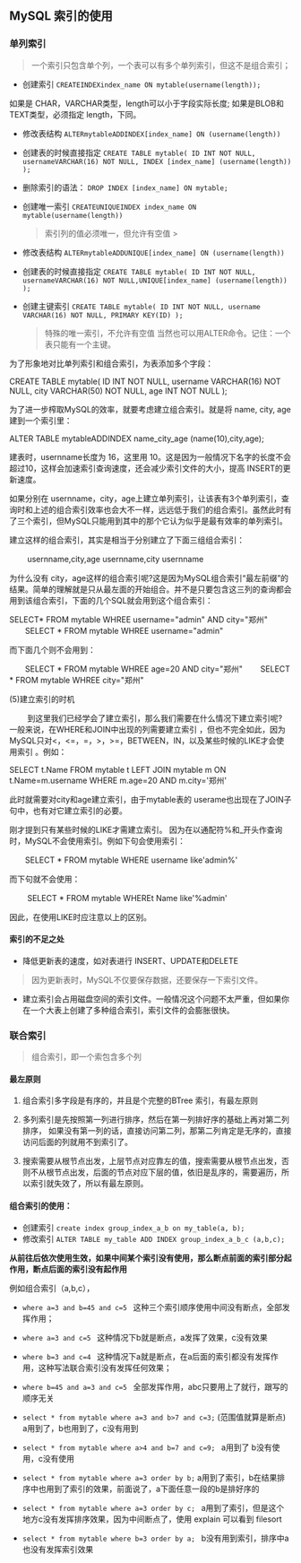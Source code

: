 ## MySQL 索引的使用

### 单列索引
> 一个索引只包含单个列，一个表可以有多个单列索引，但这不是组合索引；

* 创建索引 `CREATEINDEXindex_name ON mytable(username(length));`

 如果是 CHAR，VARCHAR类型，length可以小于字段实际长度;
  如果是BLOB和TEXT类型，必须指定 length，下同。

* 修改表结构 `ALTERmytableADDINDEX[index_name] ON (username(length)) `

* 创建表的时候直接指定 `CREATE TABLE mytable( ID INT NOT NULL, usernameVARCHAR(16) NOT NULL, INDEX [index_name] (username(length)) );`

* 删除索引的语法： `DROP INDEX [index_name] ON mytable; `

* 创建唯一索引 `CREATEUNIQUEINDEX index_name ON mytable(username(length)) `
    > 索引列的值必须唯一，但允许有空值
                                                                          >
* 修改表结构 `ALTERmytableADDUNIQUE[index_name] ON (username(length))`

* 创建表的时候直接指定 `CREATE TABLE mytable( ID INT NOT NULL, usernameVARCHAR(16) NOT NULL,UNIQUE[index_name] (username(length)) );`

* 创建主键索引 `CREATE TABLE mytable( ID INT NOT NULL, username VARCHAR(16) NOT NULL, PRIMARY KEY(ID) );`
  > 特殊的唯一索引，不允许有空值 当然也可以用ALTER命令。记住：一个表只能有一个主键。


 为了形象地对比单列索引和组合索引，为表添加多个字段：

 CREATE TABLE mytable( ID INT NOT NULL, username VARCHAR(16) NOT NULL, city VARCHAR(50) NOT NULL, age INT NOT NULL );

 为了进一步榨取MySQL的效率，就要考虑建立组合索引。就是将 name, city, age建到一个索引里：

 ALTER TABLE mytableADDINDEX name_city_age (name(10),city,age);

 建表时，usernname长度为 16，这里用 10。这是因为一般情况下名字的长度不会超过10，这样会加速索引查询速度，还会减少索引文件的大小，提高 INSERT的更新速度。

 如果分别在 usernname，city，age上建立单列索引，让该表有3个单列索引，查询时和上述的组合索引效率也会大不一样，远远低于我们的组合索引。虽然此时有了三个索引，但MySQL只能用到其中的那个它认为似乎是最有效率的单列索引。

 建立这样的组合索引，其实是相当于分别建立了下面三组组合索引：

　　 usernname,city,age usernname,city usernname

 为什么没有 city，age这样的组合索引呢?这是因为MySQL组合索引“最左前缀”的结果。简单的理解就是只从最左面的开始组合。并不是只要包含这三列的查询都会用到该组合索引，下面的几个SQL就会用到这个组合索引：

SELECT* FROM mytable WHREE username="admin" AND city="郑州" 　　SELECT * FROM mytable WHREE username="admin"

 而下面几个则不会用到：

 　　SELECT * FROM mytable WHREE age=20 AND city="郑州" 　　SELECT * FROM mytable WHREE city="郑州"

(5)建立索引的时机

　　 到这里我们已经学会了建立索引，那么我们需要在什么情况下建立索引呢?
一般来说，在WHERE和JOIN中出现的列需要建立索引
，但也不完全如此，因为MySQL只对<，<=，=，>，>=，BETWEEN，IN，以及某些时候的LIKE才会使用索引
。例如：

 SELECT t.Name FROM mytable t LEFT JOIN mytable m ON t.Name=m.username WHERE m.age=20 AND m.city='郑州'

 此时就需要对city和age建立索引，由于mytable表的 userame也出现在了JOIN子句中，也有对它建立索引的必要。

 刚才提到只有某些时候的LIKE才需建立索引。
因为在以通配符%和_开头作查询时，MySQL不会使用索引。例如下句会使用索引：

 　　SELECT * FROM mytable WHERE username like'admin%'

 而下句就不会使用：

　　 SELECT * FROM mytable WHEREt Name like'%admin'

 因此，在使用LIKE时应注意以上的区别。

#### 索引的不足之处

* 降低更新表的速度，如对表进行 INSERT、UPDATE和DELETE
 > 因为更新表时，MySQL不仅要保存数据，还要保存一下索引文件。
* 建立索引会占用磁盘空间的索引文件。一般情况这个问题不太严重，但如果你在一个大表上创建了多种组合索引，索引文件的会膨胀很快。


### 联合索引
> 组合索引，即一个索包含多个列
>
>
#### 最左原则

1. 组合索引多字段是有序的，并且是个完整的BTree 索引，有最左原则

2. 多列索引是先按照第一列进行排序，然后在第一列排好序的基础上再对第二列排序，
   如果没有第一列的话，直接访问第二列，那第二列肯定是无序的，直接访问后面的列就用不到索引了。

3. 搜索需要从根节点出发，上层节点对应靠左的值，搜索需要从根节点出发，否则不从根节点出发，后面的节点对应下层的值，依旧是乱序的，需要遍历，所以索引就失效了，所以有最左原则。

#### 组合索引的使用：

* 创建索引 `create index group_index_a_b on my_table(a, b); ` 
* 修改索引 `ALTER TABLE my_table ADD INDEX group_index_a_b_c (a,b,c);`

**从前往后依次使用生效，如果中间某个索引没有使用，那么断点前面的索引部分起作用，断点后面的索引没有起作用**

例如组合索引（a,b,c），

* `where a=3 and b=45 and c=5 `  这种三个索引顺序使用中间没有断点，全部发挥作用；

* `where a=3 and c=5 ` 这种情况下b就是断点，a发挥了效果，c没有效果

* `where b=3 and c=4 ` 这种情况下a就是断点，在a后面的索引都没有发挥作用，这种写法联合索引没有发挥任何效果；

* `where b=45 and a=3 and c=5 ` 全部发挥作用，abc只要用上了就行，跟写的顺序无关

* `select * from mytable where a=3 and b>7 and c=3;` (范围值就算是断点) a用到了，b也用到了，c没有用到

* `select * from mytable where a>4 and b=7 and c=9; ` a用到了 b没有使用，c没有使用

* `select * from mytable where a=3 order by b;` a用到了索引，b在结果排序中也用到了索引的效果，前面说了，a下面任意一段的b是排好序的

* `select * from mytable where a=3 order by c; ` a用到了索引，但是这个地方c没有发挥排序效果，因为中间断点了，使用 explain 可以看到 filesort

* `select * from mytable where b=3 order by a; ` b没有用到索引，排序中a也没有发挥索引效果
